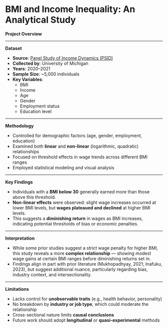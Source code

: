 # BMI and Income Inequality: An Analytical Study

**Project Overview**

---

**Dataset**
- **Source**: [Panel Study of Income Dynamics (PSID)](https://psidonline.isr.umich.edu/)
- **Collected by**: University of Michigan  
- **Years**: 2020–2021  
- **Sample Size**: ~5,000 individuals  
- **Key Variables**:  
  - BMI  
  - Income  
  - Age  
  - Gender  
  - Employment status  
  - Education level

 --- 
 
**Methodology**
- Controlled for demographic factors (age, gender, employment, education)
- Examined both **linear** and **non-linear** (logarithmic, quadratic) relationships
- Focused on threshold effects in wage trends across different BMI ranges
- Employed statistical modeling and visual analysis

---

**Key Findings**
- Individuals with a **BMI below 30** generally earned more than those above this threshold.
- **Non-linear effects** were observed: slight wage increases occurred at lower BMI levels, but **wages plateaued and declined** at higher BMI levels.
- This suggests a **diminishing return** in wages as BMI increases, indicating potential thresholds of bias or economic penalties.

---

**Interpretation**
- While some prior studies suggest a strict wage penalty for higher BMI, this study reveals a more **complex relationship** — showing modest wage gains at certain BMI ranges before diminishing returns set in.
- Findings align in part with prior literature (Mukhopadhyay, 2021; Inafuku, 2023), but suggest additional nuance, particularly regarding bias, industry context, and intersectionality.

---

**Limitations**
- Lacks control for **unobservable traits** (e.g., health behavior, personality)
- No breakdown by **industry or job type**, which could moderate the relationship
- Cross-sectional nature limits **causal conclusions**
- Future work should adopt **longitudinal** or **quasi-experimental** methods

